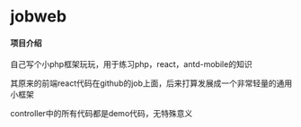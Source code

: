 # jobweb

#### 项目介绍
自己写个小php框架玩玩，用于练习php，react，antd-mobile的知识

其原来的前端react代码在github的job上面，后来打算发展成一个非常轻量的通用小框架

controller中的所有代码都是demo代码，无特殊意义
